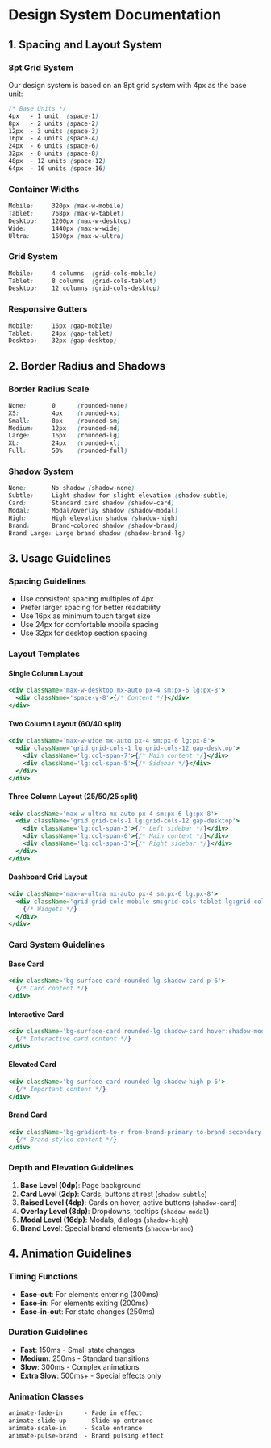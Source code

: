 # Design System Documentation

## 1. Spacing and Layout System

### 8pt Grid System

Our design system is based on an 8pt grid system with 4px as the base unit:

```css
/* Base Units */
4px   - 1 unit  (space-1)
8px   - 2 units (space-2)
12px  - 3 units (space-3)
16px  - 4 units (space-4)
24px  - 6 units (space-6)
32px  - 8 units (space-8)
48px  - 12 units (space-12)
64px  - 16 units (space-16)
```

### Container Widths

```css
Mobile:     320px (max-w-mobile)
Tablet:     768px (max-w-tablet)
Desktop:    1200px (max-w-desktop)
Wide:       1440px (max-w-wide)
Ultra:      1600px (max-w-ultra)
```

### Grid System

```css
Mobile:     4 columns  (grid-cols-mobile)
Tablet:     8 columns  (grid-cols-tablet)
Desktop:    12 columns (grid-cols-desktop)
```

### Responsive Gutters

```css
Mobile:     16px (gap-mobile)
Tablet:     24px (gap-tablet)
Desktop:    32px (gap-desktop)
```

## 2. Border Radius and Shadows

### Border Radius Scale

```css
None:       0      (rounded-none)
XS:         4px    (rounded-xs)
Small:      8px    (rounded-sm)
Medium:     12px   (rounded-md)
Large:      16px   (rounded-lg)
XL:         24px   (rounded-xl)
Full:       50%    (rounded-full)
```

### Shadow System

```css
None:       No shadow (shadow-none)
Subtle:     Light shadow for slight elevation (shadow-subtle)
Card:       Standard card shadow (shadow-card)
Modal:      Modal/overlay shadow (shadow-modal)
High:       High elevation shadow (shadow-high)
Brand:      Brand-colored shadow (shadow-brand)
Brand Large: Large brand shadow (shadow-brand-lg)
```

## 3. Usage Guidelines

### Spacing Guidelines

- Use consistent spacing multiples of 4px
- Prefer larger spacing for better readability
- Use 16px as minimum touch target size
- Use 24px for comfortable mobile spacing
- Use 32px for desktop section spacing

### Layout Templates

#### Single Column Layout

```jsx
<div className='max-w-desktop mx-auto px-4 sm:px-6 lg:px-8'>
  <div className='space-y-8'>{/* Content */}</div>
</div>
```

#### Two Column Layout (60/40 split)

```jsx
<div className='max-w-wide mx-auto px-4 sm:px-6 lg:px-8'>
  <div className='grid grid-cols-1 lg:grid-cols-12 gap-desktop'>
    <div className='lg:col-span-7'>{/* Main content */}</div>
    <div className='lg:col-span-5'>{/* Sidebar */}</div>
  </div>
</div>
```

#### Three Column Layout (25/50/25 split)

```jsx
<div className='max-w-ultra mx-auto px-4 sm:px-6 lg:px-8'>
  <div className='grid grid-cols-1 lg:grid-cols-12 gap-desktop'>
    <div className='lg:col-span-3'>{/* Left sidebar */}</div>
    <div className='lg:col-span-6'>{/* Main content */}</div>
    <div className='lg:col-span-3'>{/* Right sidebar */}</div>
  </div>
</div>
```

#### Dashboard Grid Layout

```jsx
<div className='max-w-ultra mx-auto px-4 sm:px-6 lg:px-8'>
  <div className='grid grid-cols-mobile sm:grid-cols-tablet lg:grid-cols-desktop gap-tablet lg:gap-desktop'>
    {/* Widgets */}
  </div>
</div>
```

### Card System Guidelines

#### Base Card

```jsx
<div className='bg-surface-card rounded-lg shadow-card p-6'>
  {/* Card content */}
</div>
```

#### Interactive Card

```jsx
<div className='bg-surface-card rounded-lg shadow-card hover:shadow-modal transition-shadow duration-200 p-6 cursor-pointer transform hover:-translate-y-1'>
  {/* Interactive card content */}
</div>
```

#### Elevated Card

```jsx
<div className='bg-surface-card rounded-lg shadow-high p-6'>
  {/* Important content */}
</div>
```

#### Brand Card

```jsx
<div className='bg-gradient-to-r from-brand-primary to-brand-secondary rounded-lg shadow-brand-lg p-6 text-white'>
  {/* Brand-styled content */}
</div>
```

### Depth and Elevation Guidelines

1. **Base Level (0dp)**: Page background
2. **Card Level (2dp)**: Cards, buttons at rest (`shadow-subtle`)
3. **Raised Level (4dp)**: Cards on hover, active buttons (`shadow-card`)
4. **Overlay Level (8dp)**: Dropdowns, tooltips (`shadow-modal`)
5. **Modal Level (16dp)**: Modals, dialogs (`shadow-high`)
6. **Brand Level**: Special brand elements (`shadow-brand`)

## 4. Animation Guidelines

### Timing Functions

- **Ease-out**: For elements entering (300ms)
- **Ease-in**: For elements exiting (200ms)
- **Ease-in-out**: For state changes (250ms)

### Duration Guidelines

- **Fast**: 150ms - Small state changes
- **Medium**: 250ms - Standard transitions
- **Slow**: 300ms - Complex animations
- **Extra Slow**: 500ms+ - Special effects only

### Animation Classes

```css
animate-fade-in      - Fade in effect
animate-slide-up     - Slide up entrance
animate-scale-in     - Scale entrance
animate-pulse-brand  - Brand pulsing effect
```
